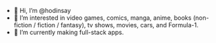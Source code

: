 - 👋 Hi, I’m @hodinsay
- 👀 I’m interested in video games, comics, manga, anime, books (non-fiction / fiction / fantasy), tv shows, movies, cars, and Formula-1. 
- 🌱 I’m currently making full-stack apps. 

<!---
hodinsay/hodinsay is a ✨ special ✨ repository because its `README.md` (this file) appears on your GitHub profile.
You can click the Preview link to take a look at your changes.
--->
